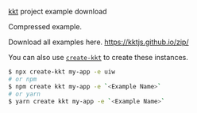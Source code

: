 [kkt](https://github.com/kktjs/kkt) project example download

Compressed example.

Download all examples here. https://kktjs.github.io/zip/

You can also use [`create-kkt`](https://github.com/kktjs/create-kkt) to create these instances.

```bash
$ npx create-kkt my-app -e uiw
# or npm
$ npm create kkt my-app -e `<Example Name>`
# or yarn 
$ yarn create kkt my-app -e `<Example Name>`
```